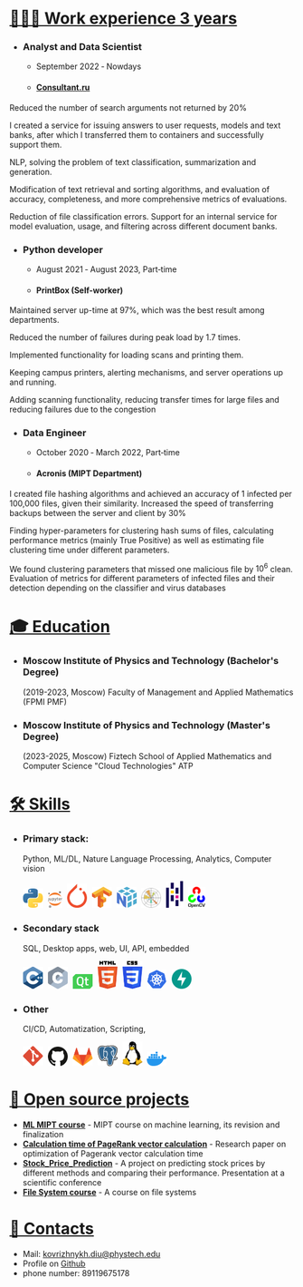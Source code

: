 <a style="display:none;">Kovrizhnukh Dmitrii CV</a>


# <a id="works" href="#works">👨🏻‍💻 Work experience 3 years</a>
* ### Analyst and Data Scientist
   * September 2022 ‑ Nowdays
   * #### [Consultant.ru](https://www.consultant.ru/)
  
Reduced the number of search arguments not returned by 20%

I created a service for issuing answers to user requests, models and text banks, after which I transferred them to containers and successfully support them.


NLP, solving the problem of text classification, summarization and generation. 

Modification of text retrieval and sorting algorithms, and evaluation of accuracy, completeness, and more comprehensive metrics of
evaluations. 

Reduction of file classification errors. Support for an internal service for model evaluation, usage, and filtering across different document banks.


* ### Python developer
   * August 2021 ‑ August 2023, Part‑time
   * #### PrintBox (Self-worker)
  
Maintained server up-time at 97%, which was the best result among departments. 

Reduced the number of failures during peak load by 1.7 times. 

Implemented functionality for loading scans and printing them.

Keeping campus printers, alerting mechanisms, and server operations up and running. 

Adding scanning functionality, reducing transfer times for large files and reducing failures due to the
congestion

* ### Data Engineer
   * October 2020 ‑ March 2022, Part‑time
   * #### Acronis (MIPT Department)
I created file hashing algorithms and achieved an accuracy of 1 infected per 100,000 files, given their similarity.
Increased the speed of transferring backups between the server and client by 30%

Finding hyper-parameters for clustering hash sums of files, calculating performance metrics (mainly True Positive)
as well as estimating file clustering time under different parameters.

We found clustering parameters that missed one malicious file by $10^6$ clean. Evaluation of metrics for different parameters of infected files and their detection depending on the classifier and virus databases

# <a id="education" href="#education">🎓 Education</a>

* ### Moscow Institute of Physics and Technology (Bachelor's Degree)
    (2019-2023, Moscow) Faculty of Management and Applied Mathematics (FPMI PMF)
  
* ### Moscow Institute of Physics and Technology (Master's Degree)
    (2023-2025, Moscow) Fiztech School of Applied Mathematics and Computer Science "Cloud Technologies" ATP

# <a id="skills" href="#skills">🛠️ Skills</a>

* ### Primary stack: 
    Python, ML/DL, Nature Language Processing, Analytics, Computer vision
    <p align="left">
      <img src="assets/icons/python.svg" width=35px style="padding-right:5px;" draggable="false" title="Python">
      <img src="assets/icons/jupyter.svg" width=25px style="padding-right:5px;" draggable="false" title="Jupyter Notebook">
      <img src="assets/icons/pytorch.svg" width=35px style="padding-right:5px;" draggable="false" title="PyTorch">
      <img src="assets/icons/tensorflow.svg" width=35px style="padding-right:5px;" draggable="false" title="TensorFlow">
      <img src="assets/icons/numpy-icon.svg" width=35px style="padding-right:5px;" draggable="false" title="NumPy">
      <img src="assets/icons/matplotlib.svg" width=35px style="padding-right:5px;" draggable="false" title="Matplotlib">
      <img src="assets/icons/pandas-icon.svg" width=30px style="padding-right:5px;" draggable="false" title="Pandas">
      <img src="assets/icons/opencv.svg" width=30px style="padding-right:5px;" draggable="false" title="OpenCV">
    </p>

* ### Secondary stack
    SQL, Desktop apps, web, UI, API, embedded
    <p align="left">
      <img src="assets/icons/c-plusplus.svg" width=35px style="padding-right:5px;" draggable="false" title="C++">
      <img src="assets/icons/c.svg" width=35px style="padding-right:5px;" draggable="false" title="Javascript">    
      <img src="assets/icons/qt.svg" width=35px style="padding-right:5px;" draggable="false" title="Qt">
      <img src="assets/icons/html-5.svg" width=35px style="padding-right:5px;" draggable="false" title="HTML">
      <img src="assets/icons/css-3.svg" width=35px style="padding-right:5px;" draggable="false" title="CSS">
      <img src="assets/icons/kubernetes.svg" width=35px style="padding-right:5px;" draggable="false" title="GraphQL">
      <img src="assets/icons/fastapi.svg" width=35px style="padding-right:5px;" draggable="false" title="FastAPI">
  </p>


* ### Other
    CI/CD, Automatization, Scripting, 
    <p align="left">
      <img src="assets/icons/git-icon.svg" width=35px style="padding-right:5px;" draggable="false" title="Git">
      <img src="assets/icons/github-icon.svg" width=35px style="padding-right:5px;" draggable="false" title="Github">
      <img src="assets/icons/gitlab.svg" width=35px style="padding-right:5px;" draggable="false" title="Gitlab">
      <img src="assets/icons/postgresql.svg" width=35px style="padding-right:5px;" draggable="false" title="PostgreSQL">
      <img src="assets/icons/linux-tux.svg" width=35px style="padding-right:5px;" draggable="false" title="Linux">
      <img src="assets/icons/docker-icon.svg" width=35px style="padding-right:5px;" draggable="false" title="Docker">
    </p>


# <a id="projects" href="#projects">🧩 Open source projects </a>
* **[ML MIPT course](https://github.com/HCL-271/ml-course-Fall-)** - MIPT course on machine learning, its revision and finalization
* **[Calculation time of PageRank vector calculation](https://github.com/HCL-271/Page_rank)** - Research paper on optimization of Pagerank vector calculation time
* **[Stock_Price_Prediction](https://github.com/HCL-271/Stock_Price_Prediction)** - A project on predicting stock prices by different methods and comparing their performance. Presentation at a scientific conference
* **[File System course](https://github.com/HCL-271/filesystems-101-exercises)** - A course on file systems

# <a id="contacts" href="#contacts">📧 Contacts</a>
* Mail: [kovrizhnykh.diu@phystech.edu](mailto:kovrizhnykh.diu@phystech.edu)
* Profile on [Github](https://github.com/HCL-271/HCL-271.github.io/tree/main)
* phone number: 89119675178
